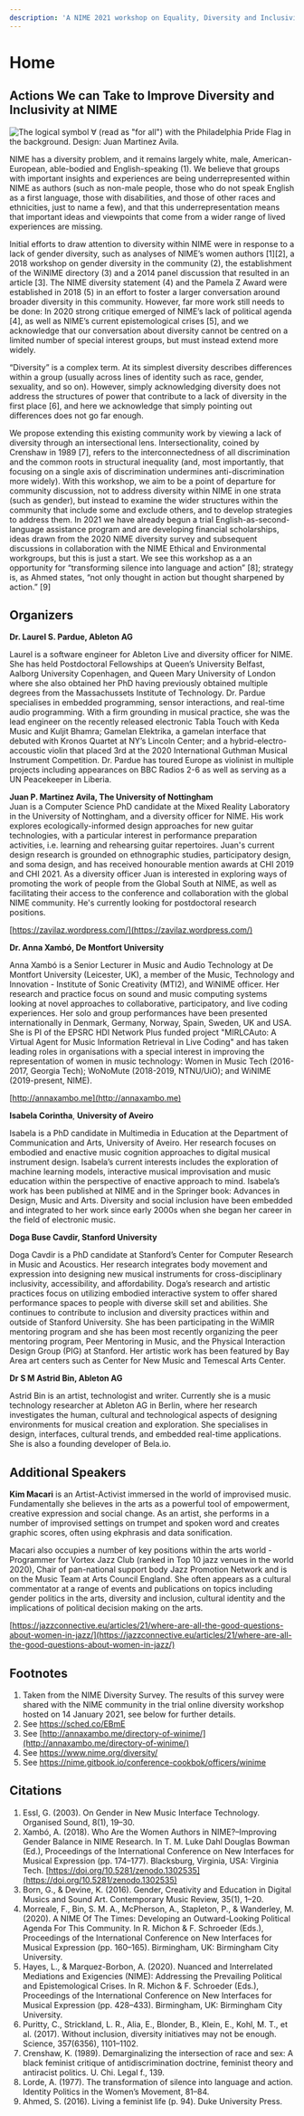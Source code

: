 ```yaml
---
description: 'A NIME 2021 workshop on Equality, Diversity and Inclusivity'
---
```


# Home

## Actions We can Take to Improve Diversity and Inclusivity at NIME

![The logical symbol &#x2200; \(read as &quot;for all&quot;\) with the Philadelphia Pride Flag in the background. Design: Juan Martinez Avila.](../.gitbook/assets/frame-4.png)

NIME has a diversity problem, and it remains largely white, male, American-European, able-bodied and English-speaking \(1\). We believe that groups with important insights and experiences are being underrepresented within NIME as authors \(such as non-male people, those who do not speak English as a first language, those with disabilities, and those of other races and ethnicities, just to name a few\), and that this underrepresentation means that important ideas and viewpoints that come from a wider range of lived experiences are missing.

Initial efforts to draw attention to diversity within NIME were in response to a lack of gender diversity, such as analyses of NIME’s women authors \[1\]\[2\], a 2018 workshop on gender diversity in the community \(2\), the establishment of the WiNIME directory \(3\) and a 2014 panel discussion that resulted in an article \[3\]. The NIME diversity statement \(4\) and the Pamela Z Award were established in 2018 \(5\) in an effort to foster a larger conversation around broader diversity in this community. However, far more work still needs to be done: In 2020 strong critique emerged of NIME’s lack of political agenda \[4\], as well as NIME’s current epistemological crises \[5\], and we acknowledge that our conversation about diversity cannot be centred on a limited number of special interest groups, but must instead extend more widely.

“Diversity” is a complex term. At its simplest diversity describes differences within a group \(usually across lines of identity such as race, gender, sexuality, and so on\). However, simply acknowledging diversity does not address the structures of power that contribute to a lack of diversity in the first place \[6\], and here we acknowledge that simply pointing out differences does not go far enough.

We propose extending this existing community work by viewing a lack of diversity through an intersectional lens. Intersectionality, coined by Crenshaw in 1989 \[7\], refers to the interconnectedness of all discrimination and the common roots in structural inequality \(and, most importantly, that focusing on a single axis of discrimination undermines anti-discrimination more widely\). With this workshop, we aim to be a point of departure for community discussion, not to address diversity within NIME in one strata \(such as gender\), but instead to examine the wider structures within the community that include some and exclude others, and to develop strategies to address them. In 2021 we have already begun a trial English-as-second-language assistance program and are developing financial scholarships, ideas drawn from the 2020 NIME diversity survey and subsequent discussions in collaboration with the NIME Ethical and Environmental workgroups, but this is just a start. We see this workshop as a an opportunity for “transforming silence into language and action” \[8\]; strategy is, as Ahmed states, “not only thought in action but thought sharpened by action.” \[9\]

## Organizers <a id="organizers"></a>

**Dr. Laurel S. Pardue, Ableton AG**

Laurel is a software engineer for Ableton Live and diversity officer for NIME. She has held Postdoctoral Fellowships at Queen’s University Belfast, Aalborg University Copenhagen, and Queen Mary University of London where she also obtained her PhD having previously obtained multiple degrees from the Massachussets Institute of Technology. Dr. Pardue specialises in embedded programming, sensor interactions, and real-time audio programming. With a firm grounding in musical practice, she was the lead engineer on the recently released electronic Tabla Touch with Keda Music and Kuljit Bhamra; Gamelan Elektrika, a gamelan interface that debuted with Kronos Quartet at NY’s Lincoln Center; and a hybrid-electro-accoustic violin that placed 3rd at the 2020 International Guthman Musical Instrument Competition. Dr. Pardue has toured Europe as violinist in multiple projects including appearances on BBC Radios 2-6 as well as serving as a UN Peacekeeper in Liberia.

**Juan P. Martinez Avila, The University of Nottingham**  
Juan is a Computer Science PhD candidate at the Mixed Reality Laboratory in the University of Nottingham, and a diversity officer for NIME. His work explores ecologically-informed design approaches for new guitar technologies, with a particular interest in performance preparation activities, i.e. learning and rehearsing guitar repertoires. Juan's current design research is grounded on ethnographic studies, participatory design, and soma design, and has received honourable mention awards at CHI 2019 and CHI 2021. As a diversity officer Juan is interested in exploring ways of promoting the work of people from the Global South at NIME, as well as facilitating their access to the conference and collaboration with the global NIME community. He's currently looking for postdoctoral research positions.

[https://zavilaz.wordpress.com/](https://zavilaz.wordpress.com/)

**Dr. Anna Xambó, De Montfort University**

Anna Xambó is a Senior Lecturer in Music and Audio Technology at De Montfort University \(Leicester, UK\), a member of the Music, Technology and Innovation - Institute of Sonic Creativity \(MTI2\), and WiNIME officer. Her research and practice focus on sound and music computing systems looking at novel approaches to collaborative, participatory, and live coding experiences. Her solo and group performances have been presented internationally in Denmark, Germany, Norway, Spain, Sweden, UK and USA. She is PI of the EPSRC HDI Network Plus funded project "MIRLCAuto: A Virtual Agent for Music Information Retrieval in Live Coding" and has taken leading roles in organisations with a special interest in improving the representation of women in music technology: Women in Music Tech \(2016-2017, Georgia Tech\); WoNoMute \(2018-2019, NTNU/UiO\); and WiNIME \(2019-present, NIME\).

[http://annaxambo.me](http://annaxambo.me)

**Isabela Corintha**, **University of Aveiro**

Isabela is a PhD candidate in Multimedia in Education at the Department of Communication and Arts, University of Aveiro. Her research focuses on embodied and enactive music cognition approaches to digital musical instrument design. Isabela’s current interests includes the exploration of machine learning models, interactive musical improvisation and music education within the perspective of enactive approach to mind. Isabela’s work has been published at NIME and in the Springer book: Advances in Design, Music and Arts. Diversity and social inclusion have been embedded and integrated to her work since early 2000s when she began her career in the field of electronic music.

**Doga Buse Cavdir, Stanford University**

Doga Cavdir is a PhD candidate at Stanford’s Center for Computer Research in Music and Acoustics. Her research integrates body movement and expression into designing new musical instruments for cross-disciplinary inclusivity, accessibility, and affordability. Doga’s research and artistic practices focus on utilizing embodied interactive system to offer shared performance spaces to people with diverse skill set and abilities. She continues to contribute to inclusion and diversity practices within and outside of Stanford University. She has been participating in the WiMIR mentoring program and she has been most recently organizing the peer mentoring program, Peer Mentoring in Music, and the Physical Interaction Design Group \(PIG\) at Stanford. Her artistic work has been featured by Bay Area art centers such as Center for New Music and Temescal Arts Center.

**Dr S M Astrid Bin, Ableton AG**

Astrid Bin is an artist, technologist and writer. Currently she is a music technology researcher at Ableton AG in Berlin, where her research investigates the human, cultural and technological aspects of designing environments for musical creation and exploration. She specialises in design, interfaces, cultural trends, and embedded real-time applications. She is also a founding developer of Bela.io.

## Additional Speakers <a id="additional-speakers-optional"></a>

**Kim Macari** is an Artist-Activist immersed in the world of improvised music. Fundamentally she believes in the arts as a powerful tool of empowerment, creative expression and social change. As an artist, she performs in a number of improvised settings on trumpet and spoken word and creates graphic scores, often using ekphrasis and data sonification.

Macari also occupies a number of key positions within the arts world - Programmer for Vortex Jazz Club \(ranked in Top 10 jazz venues in the world 2020\), Chair of pan-national support body Jazz Promotion Network and is on the Music Team at Arts Council England. She often appears as a cultural commentator at a range of events and publications on topics including gender politics in the arts, diversity and inclusion, cultural identity and the implications of political decision making on the arts.

[https://jazzconnective.eu/articles/21/where-are-all-the-good-questions-about-women-in-jazz/](https://jazzconnective.eu/articles/21/where-are-all-the-good-questions-about-women-in-jazz/)

## Footnotes

1. Taken from the NIME Diversity Survey. The results of this survey were shared with the NIME community in the trial online diversity workshop hosted on 14 January 2021, see below for further details. 
2. See [https://sched.co/EBmE ](https://sched.co/EBmE%20)
3. See [http://annaxambo.me/directory-of-winime/](http://annaxambo.me/directory-of-winime/) 
4. See [https://www.nime.org/diversity/ ](https://www.nime.org/diversity/%20)
5. See [https://nime.gitbook.io/conference-cookbok/officers/winime ](https://nime.gitbook.io/conference-cookbok/officers/winime%20)

## Citations

1. Essl, G. \(2003\). On Gender in New Music Interface Technology. Organised Sound, 8\(1\), 19–30. 
2. Xambó, A. \(2018\). Who Are the Women Authors in NIME?–Improving Gender Balance in NIME Research. In T. M. Luke Dahl Douglas Bowman \(Ed.\), Proceedings of the International Conference on New Interfaces for Musical Expression \(pp. 174–177\). Blacksburg, Virginia, USA: Virginia Tech. [https://doi.org/10.5281/zenodo.1302535](https://doi.org/10.5281/zenodo.1302535) 
3. Born, G., & Devine, K. \(2016\). Gender, Creativity and Education in Digital Musics and Sound Art. Contemporary Music Review, 35\(1\), 1–20. 
4. Morreale, F., Bin, S. M. A., McPherson, A., Stapleton, P., & Wanderley, M. \(2020\). A NIME Of The Times: Developing an Outward-Looking Political Agenda For This Community. In R. Michon & F. Schroeder \(Eds.\), Proceedings of the International Conference on New Interfaces for Musical Expression \(pp. 160–165\). Birmingham, UK: Birmingham City University. 
5. Hayes, L., & Marquez-Borbon, A. \(2020\). Nuanced and Interrelated Mediations and Exigencies \(NIME\): Addressing the Prevailing Political and Epistemological Crises. In R. Michon & F. Schroeder \(Eds.\), Proceedings of the International Conference on New Interfaces for Musical Expression \(pp. 428–433\). Birmingham, UK: Birmingham City University. 
6. Puritty, C., Strickland, L. R., Alia, E., Blonder, B., Klein, E., Kohl, M. T., et al. \(2017\). Without inclusion, diversity initiatives may not be enough. Science, 357\(6356\), 1101–1102. 
7. Crenshaw, K. \(1989\). Demarginalizing the intersection of race and sex: A black feminist critique of antidiscrimination doctrine, feminist theory and antiracist politics. U. Chi. Legal f., 139. 
8. Lorde, A. \(1977\). The transformation of silence into language and action. Identity Politics in the Women’s Movement, 81–84. 
9. Ahmed, S. \(2016\). Living a feminist life \(p. 94\). Duke University Press. 


